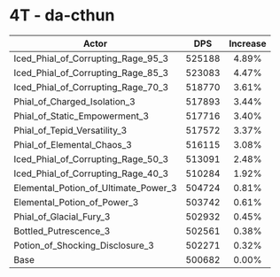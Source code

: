 # 4T - da-cthun
| Actor | DPS | Increase |
|---|:---:|:---:|
|Iced_Phial_of_Corrupting_Rage_95_3|525188|4.89%|
|Iced_Phial_of_Corrupting_Rage_85_3|523083|4.47%|
|Iced_Phial_of_Corrupting_Rage_70_3|518770|3.61%|
|Phial_of_Charged_Isolation_3|517893|3.44%|
|Phial_of_Static_Empowerment_3|517716|3.40%|
|Phial_of_Tepid_Versatility_3|517572|3.37%|
|Phial_of_Elemental_Chaos_3|516115|3.08%|
|Iced_Phial_of_Corrupting_Rage_50_3|513091|2.48%|
|Iced_Phial_of_Corrupting_Rage_40_3|510284|1.92%|
|Elemental_Potion_of_Ultimate_Power_3|504724|0.81%|
|Elemental_Potion_of_Power_3|503742|0.61%|
|Phial_of_Glacial_Fury_3|502932|0.45%|
|Bottled_Putrescence_3|502561|0.38%|
|Potion_of_Shocking_Disclosure_3|502271|0.32%|
|Base|500682|0.00%|
